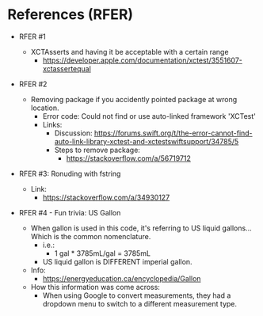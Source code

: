 #  References (RFER)

- RFER #1
    - XCTAsserts and having it be acceptable with a certain range
        - https://developer.apple.com/documentation/xctest/3551607-xctassertequal

- RFER #2
    - Removing package if you accidently pointed package at wrong location.
        - Error code: Could not find or use auto-linked framework 'XCTest'
        - Links:
            - Discussion: https://forums.swift.org/t/the-error-cannot-find-auto-link-library-xctest-and-xctestswiftsupport/34785/5
            - Steps to remove package:
                - https://stackoverflow.com/a/56719712

- RFER #3: Ronuding with fstring
    - Link:
        - https://stackoverflow.com/a/34930127
    
- RFER #4 - Fun trivia: US Gallon
    - When gallon is used in this code, it's referring to US liquid gallons... Which is the common nomenclature.
        - i.e.:
            - 1 gal * 3785mL/gal = 3785mL
        - US liquid gallon is DIFFERENT imperial gallon.
    - Info:
        - https://energyeducation.ca/encyclopedia/Gallon
    - How this information was come across:
        - When using Google to convert measurements, they had a dropdown menu to switch to a different measurement type.

